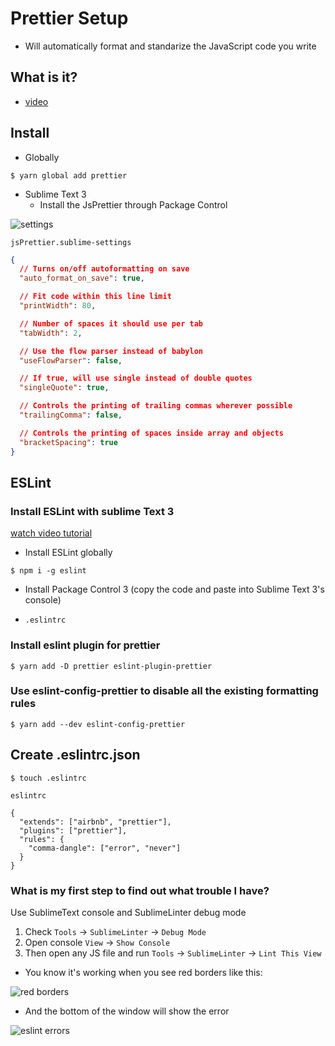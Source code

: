 # Prettier Setup
* Will automatically format and standarize the JavaScript code you write

## What is it?
* [video](https://www.youtube.com/watch?v=hkfBvpEfWdA)

## Install
* Globally

`$ yarn global add prettier`

* Sublime Text 3
    - Install the JsPrettier through Package Control

![settings](https://i.imgur.com/velNSec.png)

`jsPrettier.sublime-settings`

```json
{
  // Turns on/off autoformatting on save
  "auto_format_on_save": true,

  // Fit code within this line limit
  "printWidth": 80,

  // Number of spaces it should use per tab
  "tabWidth": 2,

  // Use the flow parser instead of babylon
  "useFlowParser": false,

  // If true, will use single instead of double quotes
  "singleQuote": true,

  // Controls the printing of trailing commas wherever possible
  "trailingComma": false,

  // Controls the printing of spaces inside array and objects
  "bracketSpacing": true
}
```

## ESLint
### Install ESLint with sublime Text 3
[watch video tutorial](https://www.youtube.com/watch?v=lEtWF3_FR2w)

* Install ESLint globally

`$ npm i -g eslint`

* Install Package Control 3 (copy the code and paste into Sublime Text 3's console)

* `.eslintrc`

### Install eslint plugin for prettier
`$ yarn add -D prettier eslint-plugin-prettier`

### Use eslint-config-prettier to disable all the existing formatting rules
`$ yarn add --dev eslint-config-prettier`

## Create .eslintrc.json
`$ touch .eslintrc`

`eslintrc`

```
{
  "extends": ["airbnb", "prettier"],
  "plugins": ["prettier"],
  "rules": {
    "comma-dangle": ["error", "never"]
  }
}
```

### What is my first step to find out what trouble I have?

Use SublimeText console and SublimeLinter debug mode

1. Check `Tools` -> `SublimeLinter` -> `Debug Mode`
2. Open console `View` -> `Show Console`
3. Then open any JS file and run `Tools` -> `SublimeLinter` -> `Lint This View`

* You know it's working when you see red borders like this:

![red borders](https://i.imgur.com/lQaMe1D.png)

* And the bottom of the window will show the error

![eslint errors](https://i.imgur.com/fqlD99m.png)
